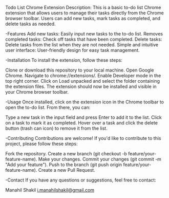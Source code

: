 Todo List Chrome Extension
Description:
This is a basic to-do list Chrome extension that allows users to manage their tasks directly from the Chrome browser toolbar. Users can add new tasks, mark tasks as completed, and delete tasks as needed.

-Features
Add new tasks: Easily input new tasks to the to-do list.
Removes completed tasks: Check off tasks that have been completed.
Delete tasks: Delete tasks from the list when they are not needed.
Simple and intuitive user interface: User-friendly design for easy task management.

-Installation
To install the extension, follow these steps:

Clone or download this repository to your local machine.
Open Google Chrome.
Navigate to chrome://extensions/.
Enable Developer mode in the top right corner.
Click on Load unpacked and select the folder containing the extension files.
The extension should now be installed and visible in your Chrome browser toolbar.

-Usage
Once installed, click on the extension icon in the Chrome toolbar to open the to-do list. From there, you can:

Type a new task in the input field and press Enter to add it to the list.
Click on a task to mark it as completed.
Hover over a task and click the delete button (trash can icon) to remove it from the list.

-Contributing
Contributions are welcome! If you'd like to contribute to this project, please follow these steps:

Fork the repository.
Create a new branch (git checkout -b feature/your-feature-name).
Make your changes.
Commit your changes (git commit -m "Add your feature").
Push to the branch (git push origin feature/your-feature-name).
Create a new Pull Request.

-Contact
If you have any questions or suggestions, feel free to contact:

Manahil Shakil
i.manahilshakil@gmail.com

